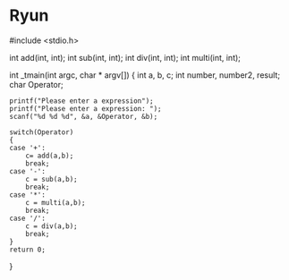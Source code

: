 # Ryun

#include <stdio.h>

int add(int, int);
int sub(int, int);
int div(int, int);
int multi(int, int);

int _tmain(int argc, char * argv[])
{
	int a, b, c;
	int number, number2, result;
	char Operator;

	printf("Please enter a expression");
	printf("Please enter a expression: ");
	scanf("%d %d %d", &a, &Operator, &b);

	switch(Operator)
	{
	case '+':
		c= add(a,b);
		break;
	case '-':
		c = sub(a,b);
		break;
	case '*':
		c = multi(a,b);
		break;
	case '/':
		c = div(a,b);
		break;
	}
	return 0;
}

